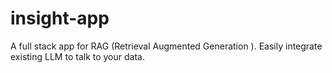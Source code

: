 # insight-app
A full stack app for RAG (Retrieval Augmented Generation ). Easily integrate existing LLM to talk to your data.

